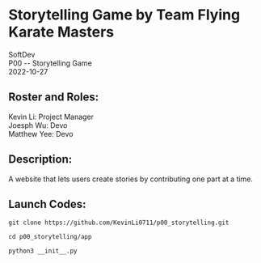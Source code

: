 # Storytelling Game by Team Flying Karate Masters
SoftDev  
P00 -- Storytelling Game  
2022-10-27  
  
## Roster and Roles:
  
Kevin Li:  Project Manager  
Joesph Wu:  Devo  
Matthew Yee:  Devo  
  
## Description:
A website that lets users create stories by contributing one part at a time.

## Launch Codes:
```
git clone https://github.com/KevinLi0711/p00_storytelling.git  
```
```
cd p00_storytelling/app
```
```
python3 __init__.py
```
